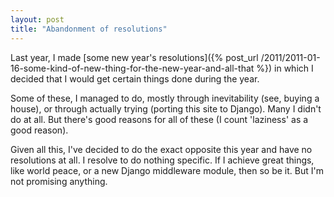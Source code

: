 ```yaml
---
layout: post
title: "Abandonment of resolutions"
---
```

Last year, I made [some new year's resolutions]({% post_url /2011/2011-01-16-some-kind-of-new-thing-for-the-new-year-and-all-that %}) in which I decided that I would get certain things done during the year.

Some of these, I managed to do, mostly through inevitability (see, buying a house), or through actually trying (porting this site to Django). Many I didn't do at all. But there's good reasons for all of these (I count 'laziness' as a good reason).

Given all this, I've decided to do the exact opposite this year and have no resolutions at all. I resolve to do nothing specific. If I achieve great things, like world peace, or a new Django middleware module, then so be it. But I'm not promising anything.